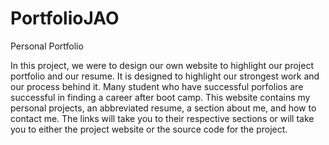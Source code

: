 # PortfolioJAO
Personal Portfolio

In this project, we were to design our own website to highlight our project portfolio and our resume.  It is designed to highlight our strongest work and our 
process behind it.  Many student who have successful porfolios are successful in finding a career after boot camp.  This website contains my personal projects, 
an abbreviated resume, a section about me, and how to contact me.  The links will take you to their respective sections or will take you to either the project 
website or the source code for the project.

